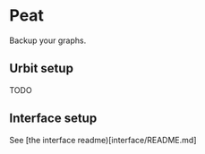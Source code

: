 # Peat

Backup your graphs.

## Urbit setup

TODO

## Interface setup

See [the interface readme)[interface/README.md]

